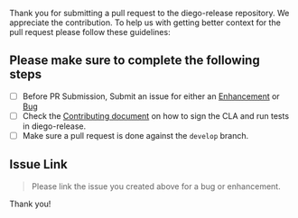 Thank you for submitting a pull request to the diego-release repository. We appreciate the contribution. To help us with getting better context for the pull request please follow these guidelines:

## Please make sure to complete the following steps

* [ ] Before PR Submission, Submit an issue for either an [Enhancement](https://github.com/cloudfoundry/diego-release/issues/new?assignees=&labels=&template=enhancement_request.md&title=) or [Bug](https://github.com/cloudfoundry/diego-release/issues/new?assignees=&labels=&template=bug_report.md&title=)
* [ ] Check the [Contributing document](https://github.com/cloudfoundry/diego-release/blob/develop/CONTRIBUTING.md) on how to sign the CLA and run tests in diego-release.
* [ ] Make sure a pull request is done against the `develop` branch.

## Issue Link

> Please link the issue you created above for a bug or enhancement.

Thank you!
